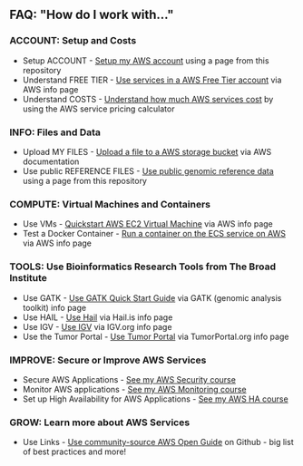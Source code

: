 ## FAQ: "How do I work with..."

### ACCOUNT: Setup and Costs
- Setup ACCOUNT - [Setup my AWS account](https://github.com/lynnlangit/AWS-for-bioinformatics/blob/master/0_Setup_AWS_account/1_Setup_AWS_Account.md) using a page from this repository
- Understand FREE TIER - [Use services in a AWS Free Tier account](https://cloud.google.com/free/docs/AWS-free-tier) via AWS info page
- Understand COSTS - [Understand how much AWS services cost](https://calculator.aws/#/) by using the AWS service pricing calculator

### INFO: Files and Data
- Upload MY FILES - [Upload a file to a AWS storage bucket](https://docs.aws.amazon.com/AmazonS3/latest/userguide/upload-objects.html) via AWS documentation
- Use public REFERENCE FILES - [Use public genomic reference data](https://github.com/lynnlangit/AWS-for-bioinformatics/blob/master/1_Files_%26_Data/2_Use_public_genomic_datasets.md) using a page from this repository

### COMPUTE: Virtual Machines and Containers
- Use VMs - [Quickstart AWS EC2 Virtual Machine](https://docs.aws.amazon.com/AWSEC2/latest/UserGuide/EC2_GetStarted.html) via AWS info page
- Test a Docker Container - [Run a container on the ECS service on AWS](https://aws.amazon.com/getting-started/hands-on/deploy-docker-containers/) via AWS info page

### TOOLS: Use Bioinformatics Research Tools from The Broad Institute
- Use GATK - [Use GATK Quick Start Guide](https://software.broadinstitute.org/gatk/documentation/quickstart.php) via GATK (genomic analysis toolkit) info page
- Use HAIL - [Use Hail](https://hail.is/) via Hail.is info page
- Use IGV - [Use IGV](https://igv.org/) via IGV.org info page
- Use the Tumor Portal - [Use Tumor Portal](http://www.tumorportal.org/) via TumorPortal.org info page

### IMPROVE: Secure or Improve AWS Services

- Secure AWS Applications - [See my AWS Security course](https://www.linkedin.com/learning/aws-for-architects-advanced-security)
- Monitor AWS applications - [See my AWS Monitoring course](https://www.linkedin.com/learning/aws-for-devops-monitoring-metrics-and-logging)
- Set up High Availability for AWS Applications - [See my AWS HA course](https://www.linkedin.com/learning/aws-for-devops-high-availability-and-elasticity)

### GROW: Learn more about AWS Services
- Use Links - [Use community-source AWS Open Guide](https://github.com/open-guides/og-aws) on Github - big list of best practices and more!
